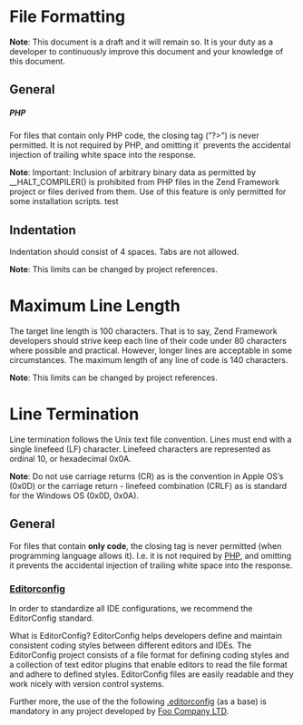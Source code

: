 # File Formatting

**Note**: This document is a draft and it will remain so. It is your duty as a developer to continuously
improve this document and your knowledge of this document.

## General

<!-- --lang-ex -->

##### PHP
For files that contain only PHP code, the closing tag (”?>”) is never permitted. It is not required
by PHP, and omitting it´ prevents the accidental injection of trailing white space into the response.

**Note**: Important: Inclusion of arbitrary binary data as permitted by __HALT_COMPILER() is prohibited
from PHP files in the Zend Framework project or files derived from them. Use of this feature is only
permitted for some installation scripts. test

<!-- --lang-ex-end -->

## Indentation

Indentation should consist of 4 spaces. Tabs are not allowed.

**Note**: This limits can be changed by project references.

# Maximum Line Length

The target line length is 100 characters. That is to say, Zend Framework developers should strive keep
each line of their code under 80 characters where possible and practical. However, longer lines are
acceptable in some circumstances. The maximum length of any line of code is 140 characters.

**Note**: This limits can be changed by project references.

# Line Termination

Line termination follows the Unix text file convention. Lines must end with a single linefeed (LF)
character. Linefeed characters are represented as ordinal 10, or hexadecimal 0x0A.

**Note**: Do not use carriage returns (CR) as is the convention in Apple OS’s (0x0D) or the carriage
return - linefeed combination (CRLF) as is standard for the Windows OS (0x0D, 0x0A).

## General
For files that contain **only code**, the closing tag is never permitted (when programming language
allows it). I.e. it is not required by [PHP](http://php.net/), and omitting it prevents the accidental
injection of trailing white space into the response.

### [Editorconfig](http://editorconfig.org/)

In order to standardize all IDE configurations, we recommend the EditorConfig standard.

What is EditorConfig?
EditorConfig helps developers define and maintain consistent coding styles between different editors and IDEs.
The EditorConfig project consists of a file format for defining coding styles and a collection of text editor
plugins that enable editors to read the file format and adhere to defined styles. EditorConfig files are easily
readable and they work nicely with version control systems.

Further more, the use of the the following [.editorconfig](/.editorconfig) (as a base) is
mandatory in any project developed by [Foo Company LTD](http://company.foo/).
